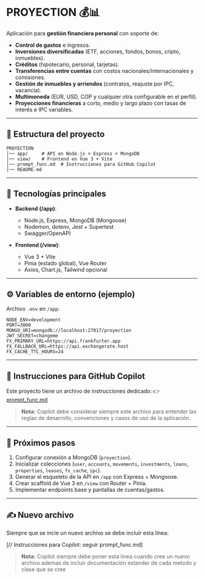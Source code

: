 # PROYECTION 💰📊

Aplicación para **gestión financiera personal** con soporte de:

* **Control de gastos** e ingresos.
* **Inversiones diversificadas** (ETF, acciones, fondos, bonos, cripto, inmuebles).
* **Créditos** (hipotecario, personal, tarjetas).
* **Transferencias entre cuentas** con costos nacionales/internacionales y comisiones.
* **Gestión de inmuebles y arriendos** (contratos, reajuste por IPC, vacancia).
* **Multimoneda** (EUR, USD, COP y cualquier otra configurable en el perfil).
* **Proyecciones financieras** a corto, medio y largo plazo con tasas de interés e IPC variables.

---

## 📂 Estructura del proyecto

```
PROYECTION
│── app/     # API en Node.js + Express + MongoDB
│── view/    # Frontend en Vue 3 + Vite
│── prompt_func.md  # Instrucciones para GitHub Copilot
│── README.md
```

---

## 🚀 Tecnologías principales

* **Backend (/app)**:

  * Node.js, Express, MongoDB (Mongoose)
  * Nodemon, dotenv, Jest + Supertest
  * Swagger/OpenAPI
* **Frontend (/view)**:

  * Vue 3 + Vite
  * Pinia (estado global), Vue Router
  * Axios, Chart.js, Tailwind opcional

---

## ⚙️ Variables de entorno (ejemplo)

Archivo `.env` en `/app`:

```env
NODE_ENV=development
PORT=3000
MONGO_URI=mongodb://localhost:27017/proyection
JWT_SECRET=changeme
FX_PRIMARY_URL=https://api.frankfurter.app
FX_FALLBACK_URL=https://api.exchangerate.host
FX_CACHE_TTL_HOURS=24
```

---

## 🤖 Instrucciones para GitHub Copilot

Este proyecto tiene un archivo de instrucciones dedicado:
👉 [prompt\_func.md](./prompt_func.md)

> **Nota:** Copilot debe considerar siempre este archivo para entender las reglas de desarrollo, convenciones y casos de uso de la aplicación.

---

## 📌 Próximos pasos

1. Configurar conexión a MongoDB (`proyection`).
2. Inicializar colecciones (`user`, `accounts`, `movements`, `investments`, `loans`, `properties`, `leases`, `fx_cache`, `ipc`).
3. Generar el esqueleto de la API en `/app` con Express + Mongoose.
4. Crear scaffold de Vue 3 en `/view` con Router + Pinia.
5. Implementar endpoints base y pantallas de cuentas/gastos.

---


## ✍️ Nuevo archivo

Siempre que se incie un nuevo archivo se debe incluir esta línea:

[// Instrucciones para Copilot: seguir prompt_func.md]

> **Nota:** Copilot siempre debe poner esta línea cuando cree un nuevo archivo ademas de incluir documentación estandar de cada metodo y clase que se cree